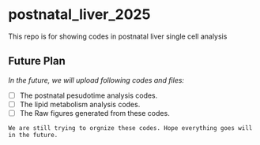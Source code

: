 # postnatal_liver_2025

This repo is for showing codes in postnatal liver single cell analysis

## Future Plan

*In the future, we will upload following codes and files:*

- [ ] The postnatal pesudotime analysis codes.
- [ ] The lipid metabolism analysis codes.
- [ ] The Raw figures generated from these codes.

```
We are still trying to orgnize these codes. Hope everything goes will in the future.
```